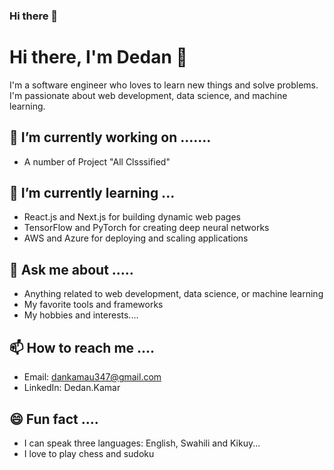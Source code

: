 ### Hi there 👋
# Hi there, I'm Dedan 👋

I'm a software engineer who loves to learn new things and solve problems. I'm passionate about web development, data science, and machine learning. 

## 🔭 I’m currently working on .......

- A number of Project "All Clsssified"

## 🌱 I’m currently learning ...

- React.js and Next.js for building dynamic web pages
- TensorFlow and PyTorch for creating deep neural networks
- AWS and Azure for deploying and scaling applications

## 💬 Ask me about .....

- Anything related to web development, data science, or machine learning
- My favorite tools and frameworks
- My hobbies and interests....

## 📫 How to reach me ....

- Email: dankamau347@gmail.com
- LinkedIn: Dedan.Kamar

## 😄 Fun fact ....

- I can speak three languages: English, Swahili and Kikuy...
- I love to play chess and sudoku

<!--
**Dedan-Kamar/Dedan-Kamar** is a ✨ _special_ ✨ repository because its `README.md` (this file) appears on your GitHub profile.

Here are some ideas to get you started:

- 🔭 I’m currently working on ....
- 🌱 I’m currently learning ...
- 👯 I’m looking to collaborate on ...
- 🤔 I’m looking for help with ...
- 💬 Ask me about ...
- 📫 How to reach me: ...
- 😄 Pronouns: ...
- ⚡ Fun fact: ...
-->
